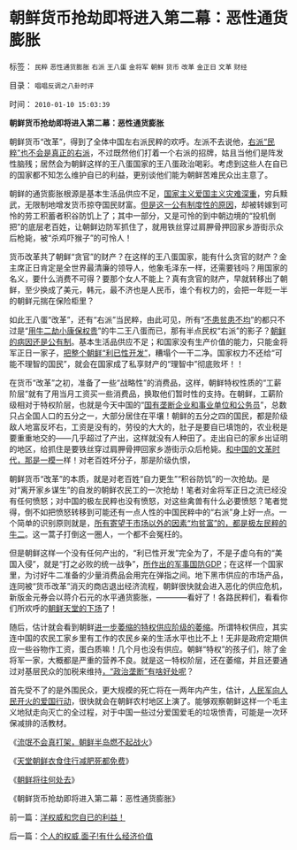 # 朝鲜货币抢劫即将进入第二幕：恶性通货膨胀

标签： `民粹` `恶性通货膨胀` `右派` `王八蛋` `金将军` `朝鲜` `货币` `改革` `金正日` `文革` `财经` 

目录： `唱唱反调之八卦时评`

时间： `2010-01-10 15:03:39`

**朝鲜货币抢劫即将进入第二幕：恶性通货膨胀**

朝鲜货币“改革”，得到了全体中国左右派民粹的欢呼。左派不去说他，[右派“民粹”也不会是真正的右派](../../../2009/9/24/为什么说民粹就是极左.md)，不过既然他们打着一个右派的招牌，姑且当他们是阵发性脑残；居然会为朝鲜这样的王八蛋国家的王八蛋政治喝彩。考虑到这些人在自已的国家都不知怎么维护自已的利益，更别谈他们能为朝鲜苦难民众出主意了。

朝鲜的通货膨胀根源是基本生活品供应不足，[国家主义爱国主义灾难深重](../../../2009/12/27/国家主义举国体制的低效率和根源.md)，穷兵黩武，无限制地增发货币掠夺国民财富。[但是这一公有制度性的原因](../../../2009/9/16/公有制计划经济是造成贫富差距的原因.md)，却被转嫁到可怜的劳工积蓄者积谷防饥上了；其中一部分，又是可怜的到中朝边境的“投机倒把”的底层老百姓，让朝鲜边防军抓住了，就用铁丝穿过肩胛骨押回家乡游街示众后枪毙，被“杀鸡吓猴子”的可怜人！

货币改革共了朝鲜“贪官”的财产？在这样的王八蛋国家，能有什么贪官的财产？金主席正日肯定是全世界最清廉的领导人，他象毛泽东一样，还需要钱吗？用国家的名义，要什么消费不可得？要那个女人不能上？真有贪官的财产，早就转移出了朝鲜，至少换成了美元，韩元，最不济也是人民币，谁个有权力的，会把一年贬一半的朝鲜元揣在保险柜里？

如此王八蛋“改革”，还有“右派”当民粹，由此可见，所有“[不患贫患不均](../../../2009/2/7/“不患贫而患不均”是伪公平，是特权化，社会等级化.md)”的都只不过是“[用牛二劫小康保权贵](../../../2009/10/13/两千年社稷延寿之九字真言.md)”的牛二王八蛋而已，那有半点民权“右派”的影子？[朝鲜的病因还是公有制](../../../2009/8/13/市场化公众公司，私有制及国企.md)。基本生活品供应不足；和国家没有生产价值的能力，只能金将军正日一家子，[把整个朝鲜“利已性开发”](../../../2009/11/24/交换创造的价值来自那里？.md)，糟塌个一干二净。国家权力不还给“可能不理智的国民”，就会在国家成了私享财产的“理智中”彻底败坏！！

在货币“改革”之初，准备了一些“战略性”的消费品，这样，朝鲜特权性质的“工薪阶层”就有了用当月工资买一些消费品，换取他们暂时性的支持。在朝鲜，工薪阶级相对于特权阶层，也就是今天中国的“[国有垄断企业和事业单位和公务员](../../../2009/9/17/老百姓，巨款，仇富，弱肉强食，垄断和黑社会.md)”，总数只占全国人口的五分之一，大部分居住在平壤！朝鲜的五分之四的国民，都是阶级敌人地富反坏右，工资是没有的，劳役的大大的，肚子是要自已填饱的，农业税是要重重地交的——几乎超过了产出，这样就没有人种田了。走出自已的家乡出证明的地区，给抓住是要铁丝穿过肩胛骨押回家乡游街示众后枪毙。[和中国的文革时代，那是一模一](../../../2009/9/4/暂住证，遣返制度，和户籍制度的关系.md)样！对老百姓坏分子，那是阶级仇恨，

朝鲜货币“改革”的本质，就是对老百姓“自力更生”“积谷防饥”的一次抢劫。是对“离开家乡谋生”的自发的朝鲜农民工的一次抢劫！笔者对金将军正日之流已经没有任何愤怒；对中国的极左民粹也没有愤怒，对这些禽兽有什么必要愤怒？笔者觉得，倒不如把愤怒转移到可能还有一点人性的中国民粹中的“右派”身上好一点。一个简单的识别原则就是，[所有寄望于市场以外的因素“均贫富”的，都是极左民粹的牛二](../../../2009/8/26/水洗一般均贫富的天堂.md)。这一蒿子打倒这一圈人，一个都不会冤枉的。

但是朝鲜这样一个没有任何产出的，“利已性开发”完全为了，不是子虚乌有的“美国入侵”，就是“打之必败的统一战争”，[所作出的军事国防GDP](../../../2009/12/18/为什么“大炮一响黄金万两”的战争GDP不能富国强兵.md)；在这样一个国家里，为讨好牛二准备的少量消费品会用完在弹指之间。地下黑市供应的市场产品，连同被“货币改革”消灭的商店退出经济流程，朝鲜很快就会进入恶化的供应危机，新版金元券会以蒋介石元的水平通货膨胀，————看好了！各路民粹们，看看你们所欢呼的[朝鲜天堂的下场](../../../2009/6/3/朝鲜是个天堂，衣食住行减肥死都免费.md)了！

随后，估计就会看到朝鲜[进一步萎缩的特权供应阶级的萎缩](../../../2009/6/10/内需萎缩！把供应过剩的人力资源倒入大海.md)。所谓特权供应，其实连中国的农民工家乡里有工作的农民乡亲的生活水平也比不上！无非是政府定期供应一些谷物作工资，蛋白质嘛！几个月也没有供应。朝鲜“特权”的孩子们，除了金将军一家，大概都是严重的营养不良。就是这一特权阶层，还在萎缩，并且还要通过对基层民众的加税来维持[，“政治垄断”有啥好处呢](../../../2009/9/15/过度垄断反而会降低利润.md)？

首先受不了的是外围民众，更大规模的死亡将在一两年内产生，估计，[人民军向人民开火的爱国行动](../../../2009/7/28/不要问国家对你做了什么，要问你为国家做了什么.md)，很快就会在朝鲜农村地区上演了。能够观察朝鲜这样一个毛主义地狱走向灭亡的全过程，对于中国一些过分爱国爱毛的垃圾愤青，可能是一次环保减排的活教材。

《[流氓不会真打架，朝鲜半岛燃不起战火](../../../2009/6/2/金将军正日不会真打架，朝鲜半岛燃不起战火.md)》

《[天堂朝鲜衣食住行减肥死都免费](../../../2009/6/3/朝鲜是个天堂，衣食住行减肥死都免费.md)》

《[朝鲜将往何处去](http://blog.sina.com.cn/s/blog_5563a64d0100d9wx.html)》

《朝鲜货币抢劫即将进入第二幕：恶性通货膨胀》



前一篇：[洋权威和您自已的利益！](../../../2010/1/9/洋权威和您自已的利益！.md)

后一篇：[个人的权威,面子!有什么经济价值](../../../2010/1/10/个人的权威,面子!有什么经济价值.md)